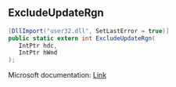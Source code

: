 ## ExcludeUpdateRgn

```csharp
[DllImport("user32.dll", SetLastError = true)]
public static extern int ExcludeUpdateRgn(
   IntPtr hdc,
   IntPtr hWnd
);
```

Microsoft documentation: [Link](https://docs.microsoft.com/en-us/windows/win32/api/winuser/nf-winuser-excludeupdatergn)
